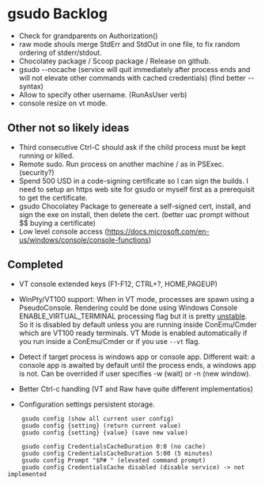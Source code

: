 # gsudo Backlog

- Check for grandparents on Authorization()
- raw mode shouls merge StdErr and StdOut in one file, to fix random ordering of stderr/stdout.
- Chocolatey package / Scoop package / Release on github.
- gsudo --nocache (service will quit immediately after process ends and will not elevate other commands with cached credentials) (find better --syntax)
- Allow to specify other username. (RunAsUser verb)
- console resize on vt mode.

## Other not so likely ideas

- Third consecutive Ctrl-C should ask if the child process must be kept running or killed.
- Remote sudo. Run process on another machine / as in PSExec. (security?)
- Spend 500 USD in a code-signing certificate so I can sign the builds. I need to setup an https web site for gsudo or myself first as a prerequisit to get the certificate. 
- gsudo Chocolatey Package to genereate a self-signed cert, install, and sign the exe on install, then delete the cert. (better uac prompt without $$ buying a certificate)
- Low level console access (https://docs.microsoft.com/en-us/windows/console/console-functions)

## Completed

- VT console extended keys (F1-F12, CTRL+?, HOME,PAGEUP)
- WinPty/VT100 support: When in VT mode, processes are spawn using a PseudoConsole. Rendering could be done using Windows Console ENABLE_VIRTUAL_TERMINAL processing flag but it is pretty [unstable](https://github.com/microsoft/terminal/issues/3765). So it is disabled by default unless you are running inside ConEmu/Cmder which are VT100 ready terminals.
  VT Mode is enabled automatically if you run inside a ConEmu/Cmder or if you use `--vt` flag.

- Detect if target process is windows app or console app. Different wait: a console app is awaited by default until the process ends, a windows app is not. Can be overrided if user specifies -w (wait) or -n (new window). 

- Better Ctrl-c handling (VT and Raw have quite different implementatios)

- Configuration settings persistent storage.

``` console
    gsudo config (show all current user config)
    gsudo config {setting} (return current value)
    gsudo config {setting} {value} (save new value)

    gsudo config CredentialsCacheDuration 0:0 (no cache)
    gsudo config CredentialsCacheDuration 5:00 (5 minutes)
    gsudo config Prompt "$P# " (elevated command prompt)
    gsudo config CredentialsCache disabled (disable service) -> not implemented
```
